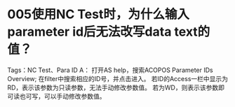 # 005使用NC Test时，为什么输入parameter id后无法改写data text的值？
Tags：NC Test、Para ID
A：
	打开AS help，搜索ACOPOS Parameter IDs Overview; 在filter中搜索相应的ID号，并点击进入。
	若ID的Access一栏中显示为RD，表示该参数为只读参数，无法手动修改参数值。
	若为WD，则表示该参数即可读也可写，可以手动修改参数值。